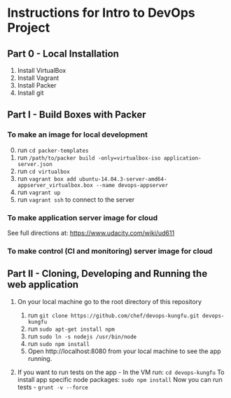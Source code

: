 Instructions for Intro to DevOps Project
========================================

## Part 0 - Local Installation

1. Install VirtualBox
2. Install Vagrant
3. Install Packer
4. Install git

## Part I - Build Boxes with Packer

### To make an image for local development
0. run `cd packer-templates`
1. run `/path/to/packer build -only=virtualbox-iso application-server.json`
2. run `cd virtualbox`
3. run `vagrant box add ubuntu-14.04.3-server-amd64-appserver_virtualbox.box --name devops-appserver`
4. run `vagrant up`
5. run `vagrant ssh` to connect to the server


### To make application server image for cloud

See full directions at: https://www.udacity.com/wiki/ud611

### To make control (CI and monitoring) server image for cloud

## Part II - Cloning, Developing and Running the web application

1. On your local machine go to the root directory of this repository

    1. run `git clone https://github.com/chef/devops-kungfu.git devops-kungfu`
    2. run `sudo apt-get install npm`
    3. run `sudo ln -s nodejs /usr/bin/node`
    4. run `sudo npm install`
    5. Open http://localhost:8080 from your local machine to see the app running.

2. If you want to run tests on the app -
    In the VM run:
    `cd devops-kungfu`
    To install app specific node packages: 
    `sudo npm install`
    Now you can run tests - `grunt -v --force`
                                     
